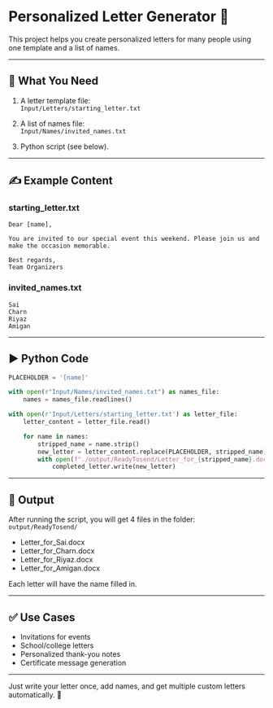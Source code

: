 # Personalized Letter Generator 📨

This project helps you create personalized letters for many people using one template and a list of names.

---

## 📄 What You Need

1. A letter template file:  
   `Input/Letters/starting_letter.txt`

2. A list of names file:  
   `Input/Names/invited_names.txt`

3. Python script (see below).

---

## ✍️ Example Content

### starting_letter.txt
```
Dear [name],

You are invited to our special event this weekend. Please join us and make the occasion memorable.

Best regards,  
Team Organizers
```

### invited_names.txt
```
Sai
Charn
Riyaz
Amigan
```

---

## ▶️ Python Code

```python
PLACEHOLDER = '[name]'

with open(r"Input/Names/invited_names.txt") as names_file:
    names = names_file.readlines()

with open(r'Input/Letters/starting_letter.txt') as letter_file:
    letter_content = letter_file.read()

    for name in names:
        stripped_name = name.strip()
        new_letter = letter_content.replace(PLACEHOLDER, stripped_name)
        with open(f"./output/ReadyTosend/Letter_for_{stripped_name}.docx", mode='w') as completed_letter:
            completed_letter.write(new_letter)
```

---

## 📂 Output

After running the script, you will get 4 files in the folder:  
`output/ReadyTosend/`

- Letter_for_Sai.docx  
- Letter_for_Charn.docx  
- Letter_for_Riyaz.docx  
- Letter_for_Amigan.docx  

Each letter will have the name filled in.

---

## ✅ Use Cases

- Invitations for events  
- School/college letters  
- Personalized thank-you notes  
- Certificate message generation  

---

Just write your letter once, add names, and get multiple custom letters automatically. 🚀
